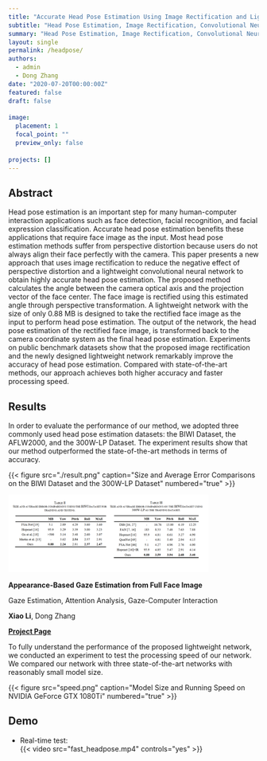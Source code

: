 ```yaml
---
title: "Accurate Head Pose Estimation Using Image Rectification and Lightweight Convolutional Neural Network"
subtitle: "Head Pose Estimation, Image Rectification, Convolutional Neural Networks"
summary: "Head Pose Estimation, Image Rectification, Convolutional Neural Networks"
layout: single
permalink: /headpose/
authors:
  - admin
  - Dong Zhang
date: "2020-07-20T00:00:00Z"
featured: false
draft: false

image:
  placement: 1
  focal_point: ""
  preview_only: false

projects: []
---
```


## Abstract

Head pose estimation is an important step for many human-computer interaction applications such as face detection, facial recognition, and facial expression classification. Accurate head pose estimation benefits these applications that require face image as the input. Most head pose estimation methods suffer from perspective distortion because users do not always align their face perfectly with the camera. This paper presents a new approach that uses image rectification to reduce the negative effect of perspective distortion and a lightweight convolutional neural network to obtain highly accurate head pose estimation. The proposed method calculates the angle between the camera optical axis and the projection vector of the face center. The face image is rectified using this estimated angle through perspective transformation. A lightweight network with the size of only 0.88 MB is designed to take the rectified face image as the input to perform head pose estimation. The output of the network, the head pose estimation of the rectified face image, is transformed back to the camera coordinate system as the final head pose estimation. Experiments on public benchmark datasets show that the proposed image rectification and the newly designed lightweight network remarkably improve the accuracy of head pose estimation. Compared with state-of-the-art methods, our approach achieves both higher accuracy and faster processing speed.

## Results

In order to evaluate the performance of our method, we adopted three commonly used head pose estimation datasets: the BIWI Dataset, the AFLW2000, and the 300W-LP Dataset. The experiment results show that our method outperformed the state-of-the-art methods in terms of accuracy.

{{< figure src="./result.png" caption="Size and Average Error Comparisons on the BIWI Dataset and the 300W-LP Dataset" numbered="true" >}}

<div class='paper-box'><div class='paper-box-image'><div><img src='_pages/headpose/result.png' alt="sym" width="80%"></div></div>
<div class='paper-box-text' markdown="1">

**Appearance-Based Gaze Estimation from Full Face Image**

Gaze Estimation, Attention Analysis, Gaze-Computer Interaction

**Xiao Li**, Dong Zhang

[**Project Page**](https://shaw-git.github.io/eye-tracking/index)
</div>
</div>


To fully understand the performance of the proposed lightweight network, we conducted an experiment to test the processing speed of our network. We compared our network with three state-of-the-art networks with reasonably small model size.

{{< figure src="speed.png" caption="Model Size and Running Speed on NVIDIA GeForce GTX 1080Ti" numbered="true" >}}

## Demo

* Real-time test:  
  {{< video src="fast_headpose.mp4" controls="yes" >}}
